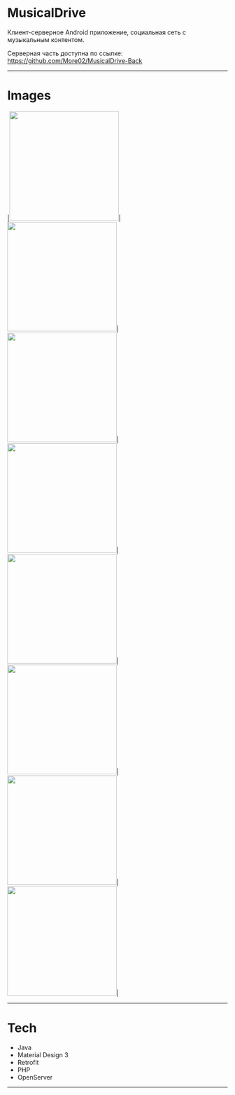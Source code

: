 # MusicalDrive


Клиент-серверное Android приложение, социальная сеть с музыкальным контентом.

Серверная часть доступна по ссылке: https://github.com/More02/MusicalDrive-Back

---

# Images
|<img src="Images/Musical_Drive1.jpg" width=250/>|
<img src="Images/Musical_Drive2.jpg" width=250/>|
<img src="Images/Musical_Drive3.jpg" width=250/>|
<img src="Images/Musical_Drive4.jpg" width=250/>|
<img src="Images/Musical_Drive5.jpg" width=250/>|
<img src="Images/Musical_Drive6.jpg" width=250/>|
<img src="Images/Musical_Drive7.jpg" width=250/>|
<img src="Images/Musical_Drive8.jpg" width=250/>|


---

# Tech
* Java
* Material Design 3
* Retrofit
* PHP
* OpenServer
---


